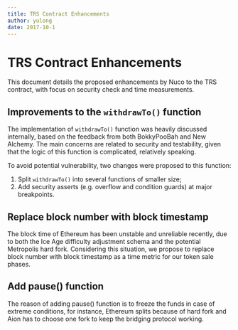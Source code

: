 ```yaml
---
title: TRS Contract Enhancements
author: yulong
date: 2017-10-1
---
```


# TRS Contract Enhancements

This document details the proposed enhancements by Nuco to the TRS contract, with focus on security check and time measurements.

## Improvements to the ``withdrawTo()`` function

The implementation of ``withdrawTo()`` function was heavily discussed internally, based on the feedback from both BokkyPooBah and New Alchemy. The main concerns are related to security and testability, given that the logic of this function is complicated, relatively speaking.

To avoid potential vulnerability, two changes were proposed to this function:

1. Split ``withdrawTo()`` into several functions of smaller size;
2. Add security asserts (e.g. overflow and condition guards) at major breakpoints.

## Replace block number with block timestamp

The block time of Ethereum has been unstable and unreliable recently, due to both the Ice Age difficulty adjustment schema and the potential Metropolis hard fork. Considering this situation, we propose to replace block number with block timestamp as a time metric for our token sale phases.

## Add pause() function

The reason of adding pause() function is to freeze the funds in case of extreme conditions, for instance, Ethereum splits because of hard fork and Aion has to choose one fork to keep the bridging protocol working.
